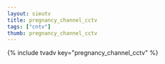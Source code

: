 ```yaml
--- 
layout: sieutv
title: pregnancy_channel_cctv
tags: ["cntv"]
thumb: pregnancy_channel_cctv
---
```

{% include tvadv key="pregnancy_channel_cctv" %}
